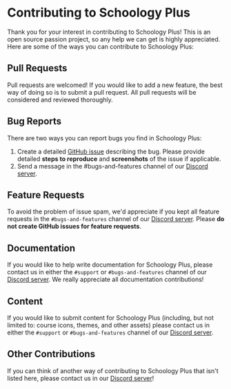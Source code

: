 # Contributing to Schoology Plus

Thank you for your interest in contributing to Schoology Plus! This is an open source passion project, so any help we can get is highly appreciated. Here are some of the ways you can contribute to Schoology Plus:

## Pull Requests
Pull requests are welcomed! If you would like to add a new feature, the best way of doing so is to submit a pull request. All pull requests will be considered and reviewed thoroughly.

## Bug Reports
There are two ways you can report bugs you find in Schoology Plus:

1. Create a detailed [GitHub issue](https://github.com/aopell/SchoologyPlus/issues/new) describing the bug. Please provide detailed **steps to reproduce** and **screenshots** of the issue if applicable.
2. Send a message in the #bugs-and-features channel of our [Discord server](https://discord.schoologypl.us).

## Feature Requests
To avoid the problem of issue spam, we'd appreciate if you kept all feature requests in the `#bugs-and-features` channel of our [Discord server](https://discord.schoologypl.us). Please **do not create GitHub issues for feature requests**.

## Documentation
If you would like to help write documentation for Schoology Plus, please contact us in either the `#support` or `#bugs-and-features` channel of our [Discord server](https://discord.schoologypl.us). We really appreciate all documentation contributions!

## Content
If you would like to submit content for Schoology Plus (including, but not limited to: course icons, themes, and other assets) please contact us in either the `#support` or `#bugs-and-features` channel of our [Discord server](https://discord.schoologypl.us).

## Other Contributions
If you can think of another way of contributing to Schoology Plus that isn't listed here, please contact us in our [Discord server](https://discord.schoologypl.us)!